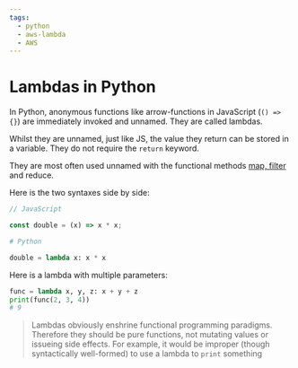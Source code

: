```yaml
---
tags:
  - python
  - aws-lambda
  - AWS
---
```


# Lambdas in Python

In Python, anonymous functions like arrow-functions in JavaScript (`() => {}`)
are immediately invoked and unnamed. They are called lambdas.

Whilst they are unnamed, just like JS, the value they return can be stored in a
variable. They do not require the `return` keyword.

They are most often used unnamed with the functional methods
[map, filter](Map_and_filter_in_Python.md)
and reduce.

Here is the two syntaxes side by side:

```js
// JavaScript

const double = (x) => x * x;
```

```py
# Python

double = lambda x: x * x
```

Here is a lambda with multiple parameters:

```py
func = lambda x, y, z: x + y + z
print(func(2, 3, 4))
# 9
```

> Lambdas obviously enshrine functional programming paradigms. Therefore they
> should be pure functions, not mutating values or issueing side effects. For
> example, it would be improper (though syntactically well-formed) to use a
> lambda to `print` something

